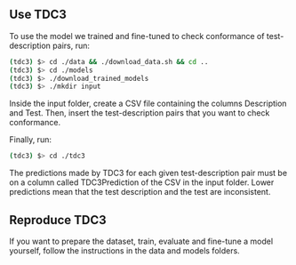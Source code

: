 ## Use TDC3

To use the model we trained and fine-tuned to check conformance of test-description pairs, run:

```bash
(tdc3) $> cd ./data && ./download_data.sh && cd ..
(tdc3) $> cd ./models
(tdc3) $> ./download_trained_models
(tdc3) $> ./mkdir input
```

Inside the input folder, create a CSV file containing the columns Description and Test. Then, insert the test-description pairs that you want to check conformance.

Finally, run:

```bash
(tdc3) $> cd ./tdc3
```

The predictions made by TDC3 for each given test-description pair must be on a column called TDC3Prediction of the CSV in the input folder. Lower predictions mean that the test description and the test are inconsistent.

## Reproduce TDC3

If you want to prepare the dataset, train, evaluate and fine-tune a model yourself, follow the instructions in the data and models folders.


